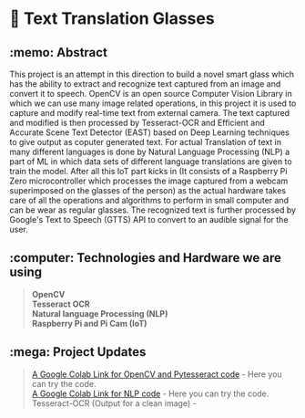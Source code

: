 # :book: Text Translation Glasses
<h2>:memo: Abstract</h2>

This project is an attempt in this direction to build a novel smart glass which has the ability to extract and recognize text captured from an image and convert it to speech. OpenCV is an open source Computer Vision Library in which we can use many image related operations, in this project it is used to capture and modify real-time text from external camera. The text captured and modified is then processed by Tesseract-OCR and Efficient and Accurate Scene Text Detector (EAST) based on Deep Learning techniques to give output as coputer generated text. For actual Translation of text in many different languages is done by Natural Language Processing (NLP) a part of ML in which data sets of different language translations are given to train the model. After all this IoT part kicks in (It consists of a Raspberry Pi Zero microcontroller which processes the image captured from a webcam superimposed on the glasses of the person) as the actual hardware takes care of all the operations and algorithms to perform in small computer and can be wear as regular glasses. The recognized text is further processed by Google's Text to Speech (GTTS) API to convert to an audible signal for the user.   
 
<h2>:computer: Technologies and Hardware we are using</h2>

> **OpenCV  
> Tesseract OCR  
> Natural language Processing (NLP)  
> Raspberry Pi and Pi Cam (IoT)**  

<h2>:mega: Project Updates</h2>

>[A Google Colab Link for OpenCV and Pytesseract code](https://colab.research.google.com/drive/1CXqfqXWVL0yzkF7lYm5rmpzvF4H02M5t?usp=sharing) - Here you can try the code.  
>[A Google Colab Link for NLP code](https://colab.research.google.com/drive/1nqkB5Lzaol2wcOWUquZqNkUPFWsuv76U#scrollTo=fbE2Bch2JgjB) - Here you can try the code. 
>Tesseract-OCR (Output for a clean image) -  
